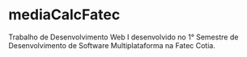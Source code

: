 # mediaCalcFatec
Trabalho de Desenvolvimento Web I desenvolvido no 1° Semestre de Desenvolvimento de Software Multiplataforma na Fatec Cotia.
